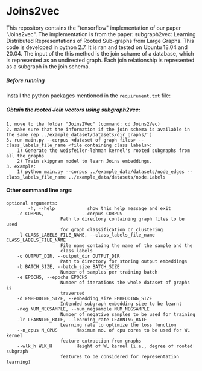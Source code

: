 # Joins2vec

This repository contains the "tensorflow" implementation of our paper "Joins2vec". The implementation is from the paper: subgraph2vec: Learning Distributed Representations of Rooted Sub-graphs from Large Graphs.
This code is developed in python 2.7. It is ran and tested on Ubuntu 18.04 and 20.04.
The input of the this method is the join schame of a database, which is represented as an undirected graph.
Each join relationship is represented as a subgraph in the join schema.

##### Before running
Install the python packages mentioned in the `requirement.txt` file:


#####  Obtain the rooted Join vectors using subgraph2vec:
	1. move to the folder "Joins2Vec" (command: cd Joins2Vec)
	2. make sure that the information if the join schema is available in the same rep'../example_dataset/datasets/dir_graphs/')
	3. run main.py --corpus <dataset of graph files> --class_labels_file_name <file containing class labels>:
		1) Generate the weisfeiler-lehman kernel's rooted subgraphs from all the graphs 
		2) Train skipgram model to learn Joins embeddings. 
	3. example: 
		1) python main.py --corpus ../example_data/datasets/node_edges --class_labels_file_name ../example_data/datasets/node.Labels
	

#### Other command line args:
	optional arguments:
	        -h, --help            show this help message and exit
		-c CORPUS,              --corpus CORPUS
				        Path to directory containing graph files to be used
				        for graph classification or clustering
		-l CLASS_LABELS_FILE_NAME, --class_labels_file_name CLASS_LABELS_FILE_NAME
				        File name containg the name of the sample and the
				        class labels
		-o OUTPUT_DIR, --output_dir OUTPUT_DIR
				        Path to directory for storing output embeddings
		-b BATCH_SIZE, --batch_size BATCH_SIZE
				        Number of samples per training batch
		-e EPOCHS, --epochs EPOCHS
				        Number of iterations the whole dataset of graphs is
				        traversed
		-d EMBEDDING_SIZE, --embedding_size EMBEDDING_SIZE
				        Intended subgraph embedding size to be learnt
		-neg NUM_NEGSAMPLE, --num_negsample NUM_NEGSAMPLE
				        Number of negative samples to be used for training
		-lr LEARNING_RATE, --learning_rate LEARNING_RATE
				        Learning rate to optimize the loss function
		--n_cpus N_CPUS       Maximum no. of cpu cores to be used for WL kernel
				        feature extraction from graphs
		--wlk_h WLK_H         Height of WL kernel (i.e., degree of rooted subgraph
				        features to be considered for representation learning)
